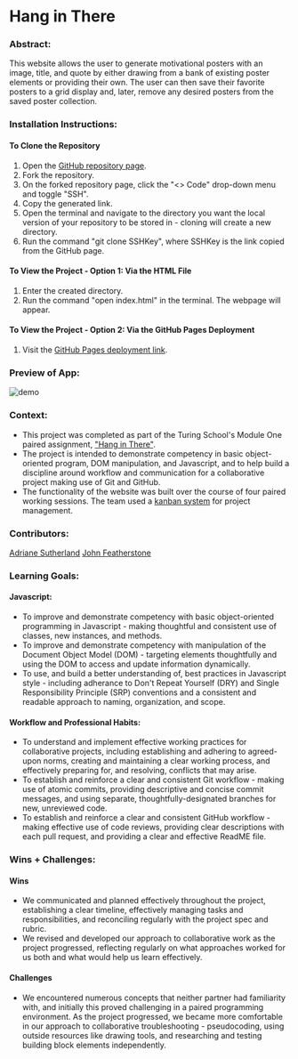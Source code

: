 # Hang in There  

### Abstract:
This website allows the user to generate motivational posters with an image, title, and quote by either drawing from a bank of existing poster elements or providing their own. The user can then save their favorite posters to a grid display and, later, remove any desired posters from the saved poster collection.

### Installation Instructions:
#### To Clone the Repository
1. Open the [GitHub repository page](https://github.com/JWFeatherstone/hang-in-there-as-jf).
1. Fork the repository.
1. On the forked repository page, click the "<> Code" drop-down menu and toggle "SSH".
1. Copy the generated link.
1. Open the terminal and navigate to the directory you want the local version of your repository to be stored in - cloning will create a new directory.
1. Run the command "git clone SSHKey", where SSHKey is the link copied from the GitHub page.
#### To View the Project - Option 1: Via the HTML File
1. Enter the created directory.
1. Run the command "open index.html" in the terminal. The webpage will appear.
#### To View the Project - Option 2: Via the GitHub Pages Deployment
1. Visit the [GitHub Pages deployment link](https://jwfeatherstone.github.io/hang-in-there-as-jf/).

### Preview of App:
![demo](https://media.giphy.com/media/tK5LDsTysjSzKJeVOy/giphy.gif)

### Context:
- This project was completed as part of the Turing School's Module One paired assignment, ["Hang in There"](https://frontend.turing.edu/projects/module-1/hang-in-there-v2.html).
- The project is intended to demonstrate competency in basic object-oriented program, DOM manipulation, and Javascript, and to help build a discipline around workflow and communication for a collaborative project making use of Git and GitHub.
- The functionality of the website was built over the course of four paired working sessions. The team used a [kanban system](https://trello.com/b/qC9DSshO/mod-1-paired-project) for project management.

### Contributors:
[Adriane Sutherland](https://github.com/asutherland91)
[John Featherstone](https://github.com/JWFeatherstone)

### Learning Goals:
#### Javascript:
- To improve and demonstrate competency with basic object-oriented programming in Javascript - making thoughtful and consistent use of classes, new instances, and methods.
- To improve and demonstrate competency with manipulation of the Document Object Model (DOM) - targeting elements thoughtfully and using the DOM to access and update information dynamically.
- To use, and build a better understanding of, best practices in Javascript style - including adherance to Don't Repeat Yourself (DRY) and Single Responsibility Principle (SRP) conventions and a consistent and readable approach to naming, organization, and scope.

#### Workflow and Professional Habits:
- To understand and implement effective working practices for collaborative projects, including establishing and adhering to agreed-upon norms, creating and maintaining a clear working process, and effectively preparing for, and resolving, conflicts that may arise.
- To establish and reinforce a clear and consistent Git workflow - making use of atomic commits, providing descriptive and concise commit messages, and using separate, thoughtfully-designated branches for new, unreviewed code.
- To establish and reinforce a clear and consistent GitHub workflow - making effective use of code reviews, providing clear descriptions with each pull request, and providing a clear and effective ReadME file.

### Wins + Challenges:
#### Wins
- We communicated and planned effectively throughout the project, establishing a clear timeline, effectively managing tasks and responsibilities, and reconciling regularly with the project spec and rubric.
- We revised and developed our approach to collaborative work as the project progressed, reflecting regularly on what approaches worked for us both and what would help us learn effectively.

#### Challenges
- We encountered numerous concepts that neither partner had familiarity with, and initially this proved challenging in a paired programming environment. As the project progressed, we became more comfortable in our approach to collaborative troubleshooting - pseudocoding, using outside resources like drawing tools, and researching and testing building block elements independently.
